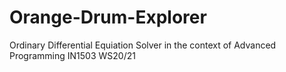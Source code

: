 # Orange-Drum-Explorer

Ordinary Differential Equiation Solver in the context of Advanced Programming IN1503 WS20/21